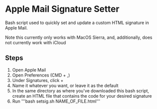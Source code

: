 # Apple Mail Signature Setter
Bash script used to quickly set and update a custom HTML signature in Apple Mail.

Note this currently only works with MacOS Sierra, and, additionally, does not currently work with iCloud

## Steps
1. Open Apple Mail
2. Open Preferences (CMD + ,)
3. Under Signatures, click +
4. Name it whatever you want, or leave it as the default
5. In the same directory as where you've downloaded this bash script, create an HTML file that contains the code for your desired signature
6. Run '''bash setsig.sh NAME_OF_FILE.html'''
